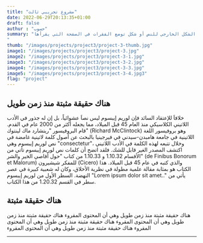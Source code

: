 ```yaml
---
title: "مشروع تجريبي ثالث"
date: 2022-06-29T20:13:35+01:00
draft: false
authur : "حسوب"
summary: "هناك حقيقة مثبتة منذ زمن طويل وهي أن المحتوى المقروء لصفحة ما سيلهي القارئ عن التركيز على الشكل الخارجي للنص أو شكل توضع الفقرات في الصفحة التي يقرأها
"
thumb: "/images/projects/project3/project-3-thumb.jpg"
image1: "/images/projects/project3/project-3.jpg"
image2: "/images/projects/project3/project-3-1.jpg"
image3: "/images/projects/project3/project-3-2.jpg"
image4: "/images/projects/project3/project-3-3.jpg"
image5: "/images/projects/project3/project-3-4.jpg3"
flag: "project"
---
```


## هناك حقيقة مثبتة منذ زمن طويل
خلافاَ للإعتقاد السائد فإن لوريم إيبسوم ليس نصاَ عشوائياً، بل إن له جذور في الأدب اللاتيني الكلاسيكي منذ العام 45 قبل الميلاد، مما يجعله أكثر من 2000 عام في القدم. قام البروفيسور "ريتشارد ماك لينتوك" (Richard McClintock) وهو بروفيسور اللغة اللاتينية في جامعة هامبدن-سيدني في فيرجينيا بالبحث عن أصول كلمة لاتينية غامضة في نص لوريم إيبسوم وهي "consectetur"، وخلال تتبعه لهذه الكلمة في الأدب اللاتيني اكتشف المصدر الغير قابل للشك. فلقد اتضح أن كلمات نص لوريم إيبسوم تأتي من الأقسام 1.10.32 و 1.10.33 من كتاب "حول أقاصي الخير والشر" (de Finibus Bonorum et Malorum) للمفكر شيشيرون (Cicero) والذي كتبه في عام 45 قبل الميلاد. هذا الكتاب هو بمثابة مقالة علمية مطولة في نظرية الأخلاق، وكان له شعبية كبيرة في عصر النهضة. السطر الأول من لوريم إيبسوم "Lorem ipsum dolor sit amet.." يأتي من سطر في القسم 1.20.32 من هذا الكتاب.

## هناك حقيقة مثبتة
هناك حقيقة مثبتة منذ زمن طويل وهي أن المحتوى المقروء
هناك حقيقة مثبتة منذ زمن طويل وهي أن المحتوى المقروء
هناك حقيقة مثبتة منذ زمن طويل وهي أن المحتوى المقروء
هناك حقيقة مثبتة منذ زمن طويل وهي أن المحتوى المقروء


---


